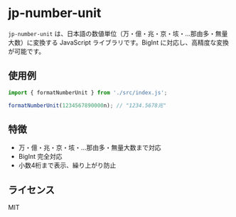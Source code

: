 # jp-number-unit

`jp-number-unit` は、日本語の数値単位（万・億・兆・京・垓・…那由多・無量大数）に変換する JavaScript ライブラリです。BigInt に対応し、高精度な変換が可能です。

## 使用例

```js
import { formatNumberUnit } from './src/index.js';

formatNumberUnit(1234567890000n); // "1234.5678兆"
```

## 特徴

- 万・億・兆・京・垓・…那由多・無量大数まで対応
- BigInt 完全対応
- 小数4桁まで表示、繰り上がり防止

## ライセンス

MIT
